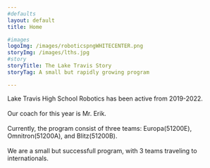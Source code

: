 ```yaml
---
#defaults
layout: default
title: Home

#images
logoImg: /images/roboticspngWHITECENTER.png
storyImg: /images/lths.jpg
#story
storyTitle: The Lake Travis Story
storyTag: A small but rapidly growing program

---
```

Lake Travis High School Robotics has been active from 2019-2022.\
\
Our coach for this year is Mr. Erik.\
\
Currently, the program consist of three teams:
Europa(51200E), Omnitron(51200A), and Blitz(51200B).\
\
We are a small but successfull program, with 3 teams traveling to internationals.
